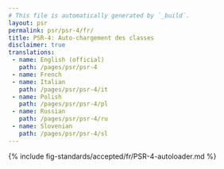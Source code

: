 ```yaml
---
# This file is automatically generated by `_build`.
layout: psr
permalink: psr/psr-4/fr/
title: PSR-4: Auto-chargement des classes
disclaimer: true
translations:
 - name: English (official)
   path: /pages/psr/psr-4
 - name: French
 - name: Italian
   path: /pages/psr/psr-4/it
 - name: Polish
   path: /pages/psr/psr-4/pl
 - name: Russian
   path: /pages/psr/psr-4/ru
 - name: Slovenian
   path: /pages/psr/psr-4/sl
---
```


{% include fig-standards/accepted/fr/PSR-4-autoloader.md %}